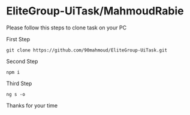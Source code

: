 # EliteGroup-UiTask/MahmoudRabie

Please follow this steps to clone task on your PC
 
First Step

    git clone https://github.com/90mahmoud/EliteGroup-UiTask.git
    
Second Step

    npm i
    
Third Step

    ng s -o
    
    
Thanks for your time
